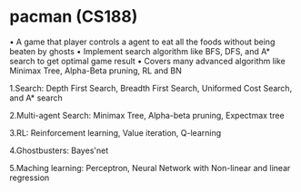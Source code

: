 # pacman (CS188)
•	A game that player controls a agent to eat all the foods without being beaten by ghosts
•	Implement search algorithm like BFS, DFS, and A* search to get optimal game result
•	Covers many advanced algorithm like Minimax Tree, Alpha-Beta pruning, RL and BN

1.Search: Depth First Search, Breadth First Search, Uniformed Cost Search, and A* search

2.Multi-agent Search: Minimax Tree, Alpha-beta pruning, Expectmax tree

3.RL: Reinforcement learning, Value iteration, Q-learning

4.Ghostbusters: Bayes'net

5.Maching learning: Perceptron, Neural Network with Non-linear and linear regression
